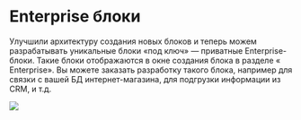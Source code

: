 # Enterprise блоки

Улучшили архитектуру создания новых блоков и теперь можем разрабатывать уникальные блоки «под ключ» — приватные Enterprise-блоки. Такие блоки отображаются в окне создания блока в разделе « Enterprise». Вы можете заказать разработку такого блока, например для связки с вашей БД интернет-магазина, для подгрузки информации из CRM, и т.д.

![](../../../.gitbook/assets/nd9OYvOns2Y.jpg)
